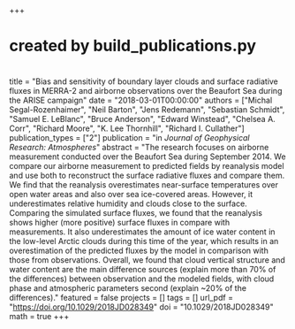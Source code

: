 +++
#
# created by build_publications.py
#
title = "Bias and sensitivity of boundary layer clouds and surface radiative fluxes in MERRA-2 and airborne observations over the Beaufort Sea during the ARISE campaign"
date = "2018-03-01T00:00:00"
authors = ["Michal Segal-Rozenhaimer", "Neil Barton", "Jens Redemann", "Sebastian Schmidt", "Samuel E. LeBlanc", "Bruce Anderson", "Edward Winstead", "Chelsea A. Corr", "Richard Moore", "K. Lee Thornhill", "Richard I. Cullather"]
publication_types = ["2"]
publication = "in *Journal of Geophysical Research: Atmospheres*"
abstract = "The research focuses on airborne measurement conducted over the Beaufort Sea during September 2014. We compare our airborne measurement to predicted fields by reanalysis model and use both to reconstruct the surface radiative fluxes and compare them. We find that the reanalysis overestimates near-surface temperatures over open water areas and also over sea ice-covered areas. However, it underestimates relative humidity and clouds close to the surface. Comparing the simulated surface fluxes, we found that the reanalysis shows higher (more positive) surface fluxes in compare with measurements. It also underestimates the amount of ice water content in the low-level Arctic clouds during this time of the year, which results in an overestimation of the predicted fluxes by the model in comparison with those from observations. Overall, we found that cloud vertical structure and water content are the main difference sources (explain more than 70% of the differences) between observation and the modeled fields, with cloud phase and atmospheric parameters second (explain ~20% of the differences)."
featured = false
projects = []
tags = []
url_pdf = "https://doi.org/10.1029/2018JD028349"
doi = "10.1029/2018JD028349"
math = true
+++
